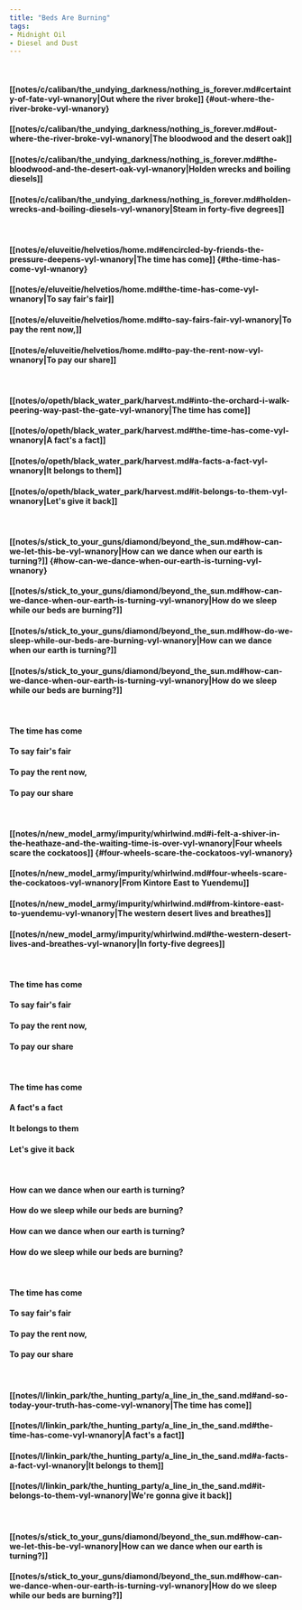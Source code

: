 ```yaml
---
title: "Beds Are Burning"
tags:
- Midnight Oil
- Diesel and Dust
---
```

&nbsp;
#### [[notes/c/caliban/the_undying_darkness/nothing_is_forever.md#certainty-of-fate-vyl-wnanory|Out where the river broke]] {#out-where-the-river-broke-vyl-wnanory}
#### [[notes/c/caliban/the_undying_darkness/nothing_is_forever.md#out-where-the-river-broke-vyl-wnanory|The bloodwood and the desert oak]]
#### [[notes/c/caliban/the_undying_darkness/nothing_is_forever.md#the-bloodwood-and-the-desert-oak-vyl-wnanory|Holden wrecks and boiling diesels]]
#### [[notes/c/caliban/the_undying_darkness/nothing_is_forever.md#holden-wrecks-and-boiling-diesels-vyl-wnanory|Steam in forty-five degrees]]
&nbsp;
#### [[notes/e/eluveitie/helvetios/home.md#encircled-by-friends-the-pressure-deepens-vyl-wnanory|The time has come]] {#the-time-has-come-vyl-wnanory}
#### [[notes/e/eluveitie/helvetios/home.md#the-time-has-come-vyl-wnanory|To say fair's fair]]
#### [[notes/e/eluveitie/helvetios/home.md#to-say-fairs-fair-vyl-wnanory|To pay the rent now,]]
#### [[notes/e/eluveitie/helvetios/home.md#to-pay-the-rent-now-vyl-wnanory|To pay our share]]
&nbsp;
#### [[notes/o/opeth/black_water_park/harvest.md#into-the-orchard-i-walk-peering-way-past-the-gate-vyl-wnanory|The time has come]]
#### [[notes/o/opeth/black_water_park/harvest.md#the-time-has-come-vyl-wnanory|A fact's a fact]]
#### [[notes/o/opeth/black_water_park/harvest.md#a-facts-a-fact-vyl-wnanory|It belongs to them]]
#### [[notes/o/opeth/black_water_park/harvest.md#it-belongs-to-them-vyl-wnanory|Let's give it back]]
&nbsp;
#### [[notes/s/stick_to_your_guns/diamond/beyond_the_sun.md#how-can-we-let-this-be-vyl-wnanory|How can we dance when our earth is turning?]] {#how-can-we-dance-when-our-earth-is-turning-vyl-wnanory}
#### [[notes/s/stick_to_your_guns/diamond/beyond_the_sun.md#how-can-we-dance-when-our-earth-is-turning-vyl-wnanory|How do we sleep while our beds are burning?]]
#### [[notes/s/stick_to_your_guns/diamond/beyond_the_sun.md#how-do-we-sleep-while-our-beds-are-burning-vyl-wnanory|How can we dance when our earth is turning?]]
#### [[notes/s/stick_to_your_guns/diamond/beyond_the_sun.md#how-can-we-dance-when-our-earth-is-turning-vyl-wnanory|How do we sleep while our beds are burning?]]
&nbsp;
#### The time has come
#### To say fair's fair
#### To pay the rent now,
#### To pay our share
&nbsp;
#### [[notes/n/new_model_army/impurity/whirlwind.md#i-felt-a-shiver-in-the-heathaze-and-the-waiting-time-is-over-vyl-wnanory|Four wheels scare the cockatoos]] {#four-wheels-scare-the-cockatoos-vyl-wnanory}
#### [[notes/n/new_model_army/impurity/whirlwind.md#four-wheels-scare-the-cockatoos-vyl-wnanory|From Kintore East to Yuendemu]]
#### [[notes/n/new_model_army/impurity/whirlwind.md#from-kintore-east-to-yuendemu-vyl-wnanory|The western desert lives and breathes]]
#### [[notes/n/new_model_army/impurity/whirlwind.md#the-western-desert-lives-and-breathes-vyl-wnanory|In forty-five degrees]]
&nbsp;
#### The time has come
#### To say fair's fair
#### To pay the rent now,
#### To pay our share
&nbsp;
#### The time has come
#### A fact's a fact
#### It belongs to them
#### Let's give it back
&nbsp;
#### How can we dance when our earth is turning?
#### How do we sleep while our beds are burning?
#### How can we dance when our earth is turning?
#### How do we sleep while our beds are burning?
&nbsp;
#### The time has come
#### To say fair's fair
#### To pay the rent now,
#### To pay our share
&nbsp;
#### [[notes/l/linkin_park/the_hunting_party/a_line_in_the_sand.md#and-so-today-your-truth-has-come-vyl-wnanory|The time has come]]
#### [[notes/l/linkin_park/the_hunting_party/a_line_in_the_sand.md#the-time-has-come-vyl-wnanory|A fact's a fact]]
#### [[notes/l/linkin_park/the_hunting_party/a_line_in_the_sand.md#a-facts-a-fact-vyl-wnanory|It belongs to them]]
#### [[notes/l/linkin_park/the_hunting_party/a_line_in_the_sand.md#it-belongs-to-them-vyl-wnanory|We're gonna give it back]]
&nbsp;
#### [[notes/s/stick_to_your_guns/diamond/beyond_the_sun.md#how-can-we-let-this-be-vyl-wnanory|How can we dance when our earth is turning?]]
#### [[notes/s/stick_to_your_guns/diamond/beyond_the_sun.md#how-can-we-dance-when-our-earth-is-turning-vyl-wnanory|How do we sleep while our beds are burning?]]
